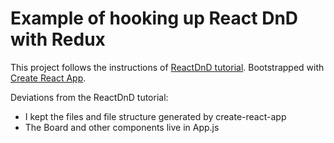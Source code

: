 # Example of hooking up React DnD with Redux
This project follows the instructions of [ReactDnD tutorial](http://react-dnd.github.io/react-dnd/docs-tutorial.html).
Bootstrapped with [Create React App](https://github.com/facebookincubator/create-react-app).


Deviations from the ReactDnD tutorial:
  * I kept the files and file structure generated by create-react-app
  * The Board and other components live in App.js  
